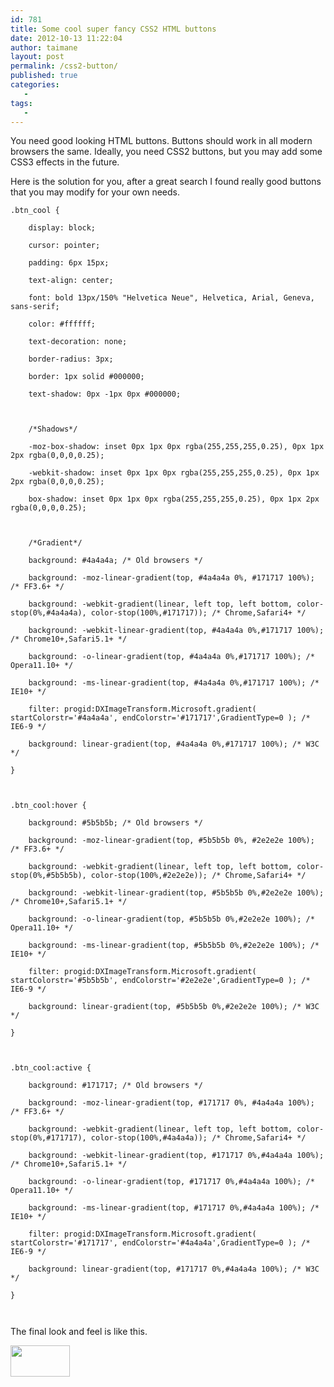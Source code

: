 ```yaml
---
id: 781
title: Some cool super fancy CSS2 HTML buttons
date: 2012-10-13 11:22:04
author: taimane
layout: post
permalink: /css2-button/
published: true
categories:
   -
tags:
   -
---
```

You need good looking HTML buttons. Buttons should work in all modern browsers the same. Ideally, you need CSS2 buttons, but you may add some CSS3 effects in the future.



Here is the solution for you, after a great search I found really good buttons that you may modify for your own needs.

```
.btn_cool {

	display: block;

	cursor: pointer;

	padding: 6px 15px;

	text-align: center;

	font: bold 13px/150% "Helvetica Neue", Helvetica, Arial, Geneva, sans-serif;

	color: #ffffff;

	text-decoration: none;

	border-radius: 3px;

	border: 1px solid #000000;

	text-shadow: 0px -1px 0px #000000;

	

	/*Shadows*/

	-moz-box-shadow: inset 0px 1px 0px rgba(255,255,255,0.25), 0px 1px 2px rgba(0,0,0,0.25);

	-webkit-shadow: inset 0px 1px 0px rgba(255,255,255,0.25), 0px 1px 2px rgba(0,0,0,0.25);

	box-shadow: inset 0px 1px 0px rgba(255,255,255,0.25), 0px 1px 2px rgba(0,0,0,0.25);

		

	/*Gradient*/

	background: #4a4a4a; /* Old browsers */

	background: -moz-linear-gradient(top, #4a4a4a 0%, #171717 100%); /* FF3.6+ */

	background: -webkit-gradient(linear, left top, left bottom, color-stop(0%,#4a4a4a), color-stop(100%,#171717)); /* Chrome,Safari4+ */

	background: -webkit-linear-gradient(top, #4a4a4a 0%,#171717 100%); /* Chrome10+,Safari5.1+ */

	background: -o-linear-gradient(top, #4a4a4a 0%,#171717 100%); /* Opera11.10+ */

	background: -ms-linear-gradient(top, #4a4a4a 0%,#171717 100%); /* IE10+ */

	filter: progid:DXImageTransform.Microsoft.gradient( startColorstr='#4a4a4a', endColorstr='#171717',GradientType=0 ); /* IE6-9 */

	background: linear-gradient(top, #4a4a4a 0%,#171717 100%); /* W3C */

}



.btn_cool:hover {

	background: #5b5b5b; /* Old browsers */

	background: -moz-linear-gradient(top, #5b5b5b 0%, #2e2e2e 100%); /* FF3.6+ */

	background: -webkit-gradient(linear, left top, left bottom, color-stop(0%,#5b5b5b), color-stop(100%,#2e2e2e)); /* Chrome,Safari4+ */

	background: -webkit-linear-gradient(top, #5b5b5b 0%,#2e2e2e 100%); /* Chrome10+,Safari5.1+ */

	background: -o-linear-gradient(top, #5b5b5b 0%,#2e2e2e 100%); /* Opera11.10+ */

	background: -ms-linear-gradient(top, #5b5b5b 0%,#2e2e2e 100%); /* IE10+ */

	filter: progid:DXImageTransform.Microsoft.gradient( startColorstr='#5b5b5b', endColorstr='#2e2e2e',GradientType=0 ); /* IE6-9 */

	background: linear-gradient(top, #5b5b5b 0%,#2e2e2e 100%); /* W3C */

}



.btn_cool:active {

	background: #171717; /* Old browsers */

	background: -moz-linear-gradient(top, #171717 0%, #4a4a4a 100%); /* FF3.6+ */

	background: -webkit-gradient(linear, left top, left bottom, color-stop(0%,#171717), color-stop(100%,#4a4a4a)); /* Chrome,Safari4+ */

	background: -webkit-linear-gradient(top, #171717 0%,#4a4a4a 100%); /* Chrome10+,Safari5.1+ */

	background: -o-linear-gradient(top, #171717 0%,#4a4a4a 100%); /* Opera11.10+ */

	background: -ms-linear-gradient(top, #171717 0%,#4a4a4a 100%); /* IE10+ */

	filter: progid:DXImageTransform.Microsoft.gradient( startColorstr='#171717', endColorstr='#4a4a4a',GradientType=0 ); /* IE6-9 */

	background: linear-gradient(top, #171717 0%,#4a4a4a 100%); /* W3C */

}



```
The final look and feel is like this.

<img class="alignleft size-full wp-image-782" title="Selection_205" src="https://programming-review.com/wp-content/uploads/2012/10/Selection_205.png" alt="" width="95" height="50" />

